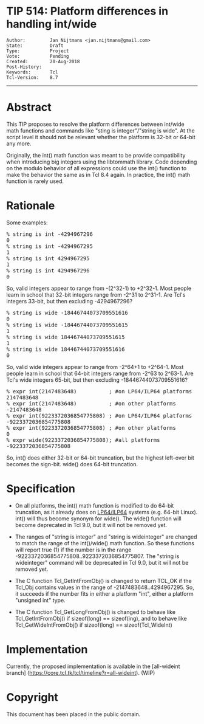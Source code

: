 # TIP 514: Platform differences in handling int/wide
	Author:         Jan Nijtmans <jan.nijtmans@gmail.com>
	State:          Draft
	Type:           Project
	Vote:           Pending
	Created:        20-Aug-2018
	Post-History:   
	Keywords:       Tcl
	Tcl-Version:	8.7
-----

# Abstract

This TIP proposes to resolve the platform differences between int/wide math functions and commands like "sting is integer"/"string is wide".
At the script level it should not be relevant whether the platform is 32-bit or 64-bit any more.

Originally, the int() math function was meant to be provide compatibility when introducing big integers using the libtommath library.
Code depending on the modulo behavior of all expressions could use the int() function to make the behavior the same as in Tcl 8.4 again.
In practice, the int() math function is rarely used.

# Rationale

Some examples:

<pre>
% string is int -4294967296
0
% string is int -4294967295
1
% string is int 4294967295
1
% string is int 4294967296
0
</pre>

So, valid integers appear to range from -(2^32-1) to +2^32-1.  Most people learn in school that 32-bit integers range from -2^31 to 2^31-1. Are Tcl's integers 33-bit, but then excluding -4294967296?

<pre>
% string is wide -18446744073709551616
0
% string is wide -18446744073709551615
1
% string is wide 18446744073709551615
1
% string is wide 18446744073709551616
0
</pre>

So, valid wide integers appear to range from -2^64+1 to +2^64-1.  Most people learn in school that 64-bit integers range from -2^63 to 2^63-1. Are Tcl's wide integers 65-bit, but then excluding -18446744073709551616?


<pre>
% expr int(2147483648)          ; #on LP64/ILP64 platforms
2147483648
% expr int(2147483648)          ; #on other platforms
-2147483648
% expr int(9223372036854775808) ; #on LP64/ILP64 platforms
-9223372036854775808
% expr int(9223372036854775808) ; #on other platforms
0
% expr wide(9223372036854775808); #all platforms
-9223372036854775808
</pre>

So, int() does either 32-bit or 64-bit truncation, but the highest left-over bit becomes the sign-bit. wide() does 64-bit truncation.

# Specification

 * On all platforms, the int() math function is modified to do 64-bit truncation, as it already does on [LP64/ILP64](https://en.wikipedia.org/wiki/64-bit_computing#64-bit_data_models) systems (e.g. 64-bit Linux).
   int() will thus become synonym for wide(). The wide() function will become deprecated in Tcl 9.0, but it will not be removed yet.

 * The ranges of "string is integer" and "string is wideinteger" are changed to match the range of the int()/wide() math function.
   So these functions will report true (1) if the number is in the range -9223372036854775808..9223372036854775807.
   The "string is wideinteger" command will be deprecated in Tcl 9.0, but it will not be removed yet.

 * The C function Tcl\_GetIntFromObj() is changed to return TCL\_OK if the Tcl_Obj contains values in the range of -2147483648..4294967295. So,
   it succeeds if the number fits in either a platform "int", either a platform "unsigned int" type.

 * The C function Tcl\_GetLongFromObj() is changed to behave like Tcl\_GetIntFromObj() if sizeof(long) == sizeof(ing), and to behave like Tcl\_GetWideIntFromObj() if sizeof(long) == sizeof(Tcl_WideInt)

# Implementation

Currently, the proposed implementation is available in the [all-wideint branch]
(https://core.tcl.tk/tcl/timeline?r=all-wideint). (WIP)

# Copyright

This document has been placed in the public domain.
